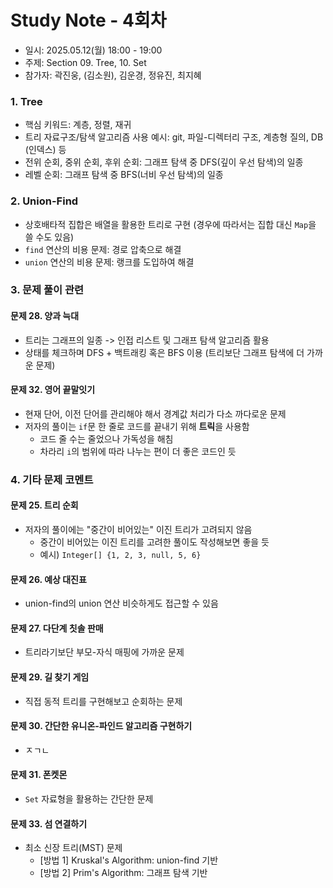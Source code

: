# Study Note - 4회차
* 일시: 2025.05.12(월) 18:00 - 19:00
* 주제: Section 09. Tree, 10. Set
* 참가자: 곽진웅, (김소원), 김운경, 정유진, 최지혜

### 1. Tree
* 핵심 키워드: 계층, 정렬, 재귀
* 트리 자료구조/탐색 알고리즘 사용 예시: git, 파일-디렉터리 구조, 계층형 질의, DB (인덱스) 등
* 전위 순회, 중위 순회, 후위 순회: 그래프 탐색 중 DFS(깊이 우선 탐색)의 일종
* 레벨 순회: 그래프 탐색 중 BFS(너비 우선 탐색)의 일종

### 2. Union-Find
* 상호배타적 집합은 배열을 활용한 트리로 구현 (경우에 따라서는 집합 대신 `Map`을 쓸 수도 있음)
* `find` 연산의 비용 문제: 경로 압축으로 해결
* `union` 연산의 비용 문제: 랭크를 도입하여 해결

### 3. 문제 풀이 관련
#### 문제 28. 양과 늑대
* 트리는 그래프의 일종 -> 인접 리스트 및 그래프 탐색 알고리즘 활용
* 상태를 체크하며 DFS + 백트래킹 혹은 BFS 이용 (트리보단 그래프 탐색에 더 가까운 문제)

#### 문제 32. 영어 끝말잇기
* 현재 단어, 이전 단어를 관리해야 해서 경계값 처리가 다소 까다로운 문제
* 저자의 풀이는 `if`문 한 줄로 코드를 끝내기 위해 **트릭**을 사용함
  * 코드 줄 수는 줄었으나 가독성을 해침
  * 차라리 `i`의 범위에 따라 나누는 편이 더 좋은 코드인 듯

### 4. 기타 문제 코멘트
#### 문제 25. 트리 순회
* 저자의 풀이에는 "중간이 비어있는" 이진 트리가 고려되지 않음
  * 중간이 비어있는 이진 트리를 고려한 풀이도 작성해보면 좋을 듯
  * 예시) `Integer[] {1, 2, 3, null, 5, 6}`

#### 문제 26. 예상 대진표
* union-find의 union 연산 비슷하게도 접근할 수 있음

#### 문제 27. 다단계 칫솔 판매
* 트리라기보단 부모-자식 매핑에 가까운 문제

#### 문제 29. 길 찾기 게임
* 직접 동적 트리를 구현해보고 순회하는 문제

#### 문제 30. 간단한 유니온-파인드 알고리즘 구현하기
* ㅈㄱㄴ

#### 문제 31. 폰켓몬
* `Set` 자료형을 활용하는 간단한 문제

#### 문제 33. 섬 연결하기
* 최소 신장 트리(MST) 문제
  * [방법 1] Kruskal's Algorithm: union-find 기반
  * [방법 2] Prim's Algorithm: 그래프 탐색 기반